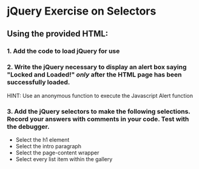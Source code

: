 # jQuery Exercise on Selectors

## Using the provided HTML:
### 1. Add the code to load jQuery for use

### 2. Write the jQuery necessary to display an alert box saying "Locked and Loaded!" *only* after the HTML page has been successfully loaded.

HINT: Use an anonymous function to execute the Javascript Alert function

### 3. Add the jQuery selectors to make the following selections. Record your answers with comments in your code. Test with the debugger.

* Select the h1 element
* Select the intro paragraph
* Select the page-content wrapper
* Select every list item within the gallery




